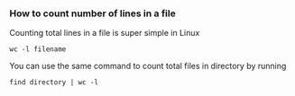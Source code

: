 ### How to count number of lines in a file

Counting total lines in a file is super simple in Linux

`wc -l filename`

You can use the same command to count total files in directory by running

`find directory | wc -l`